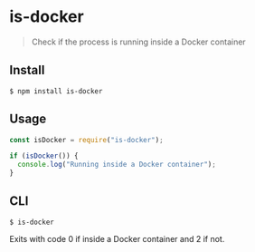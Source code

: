 # is-docker

> Check if the process is running inside a Docker container

## Install

```
$ npm install is-docker
```

## Usage

```js
const isDocker = require("is-docker");

if (isDocker()) {
  console.log("Running inside a Docker container");
}
```

## CLI

```
$ is-docker
```

Exits with code 0 if inside a Docker container and 2 if not.
